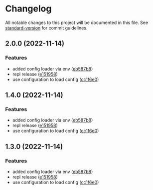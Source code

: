 # Changelog

All notable changes to this project will be documented in this file. See [standard-version](https://github.com/conventional-changelog/standard-version) for commit guidelines.

## 2.0.0 (2022-11-14)


### Features

* added config loader via env ([eb587b8](https://github.com/silenteer/raio/commit/eb587b84001770be513d654917bf9fa9e99390cb))
* repl release ([e151958](https://github.com/silenteer/raio/commit/e15195850c7d07d86883af4c295a78322da3d619))
* use configuration to load config ([cc1f6e0](https://github.com/silenteer/raio/commit/cc1f6e0d6981da463ef05076df6db1aeee600da4))

## 1.4.0 (2022-11-14)


### Features

* added config loader via env ([eb587b8](https://github.com/silenteer/raio/commit/eb587b84001770be513d654917bf9fa9e99390cb))
* repl release ([e151958](https://github.com/silenteer/raio/commit/e15195850c7d07d86883af4c295a78322da3d619))
* use configuration to load config ([cc1f6e0](https://github.com/silenteer/raio/commit/cc1f6e0d6981da463ef05076df6db1aeee600da4))

## 1.3.0 (2022-11-14)


### Features

* added config loader via env ([eb587b8](https://github.com/silenteer/raio/commit/eb587b84001770be513d654917bf9fa9e99390cb))
* repl release ([e151958](https://github.com/silenteer/raio/commit/e15195850c7d07d86883af4c295a78322da3d619))
* use configuration to load config ([cc1f6e0](https://github.com/silenteer/raio/commit/cc1f6e0d6981da463ef05076df6db1aeee600da4))
